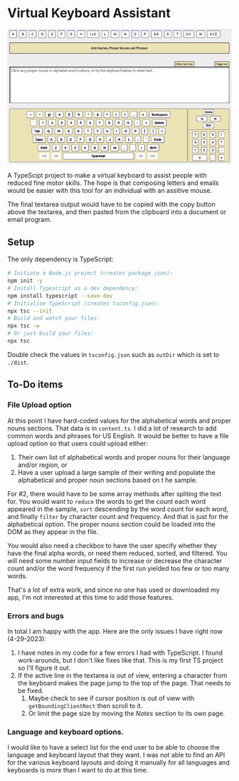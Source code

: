 # Virtual Keyboard Assistant

![Virtiual Keyboard](https://github.com/Kernix13/WriterAssist/blob/master/writer-assist-github-800.png)

A TypeScipt project to make a virtual keyboard to assist people with reduced fine motor skills. The hope is that composing letters and emails would be easier with this tool for an individual with an assitive mouse.

The final textarea output would have to be copied with the copy button above the textarea, and then pasted from the clipboard into a document or email program.

## Setup

The only dependency is TypeScript:

```sh
# Initiate a Node.js project (creates package.json):
npm init -y
# Install Typescript as a dev dependency:
npm install typescript --save-dev
# Initialize TypeScript (creates tsconfig.json):
npx tsc --init
# Build and watch your files:
npx tsc -w
# Or just build your files:
npx tsc
```

Double check the values in `tsconfig.json` such as `outDir` which is set to `./dist`.

## To-Do items

### File Upload option

At this point I have hard-coded values for the alphabetical words and proper nouns sections. That data is in `content.ts`. I did a lot of research to add common words and phrases for US English. It would be better to have a file upload option so that users could upload either:

1. Their own list of alphabetical words and proper nouns for their language and/or region, or
2. Have a user upload a large sample of their writing and populate the alphabetical and proper noun sections based on t he sample.

For #2, there would have to be some array methods after spliting the text for. You would want to `reduce` the words to get the count each word appeared in the sample, `sort` descending by the word count for each word, and finally `filter` by character count and frequency. And that is just for the alphabetical option. The proper nouns section could be loaded into the DOM as they appear in the file.

You would also need a checkbox to have the user specify whether they have the final alpha words, or need them reduced, sorted, and filtered. You will need some number input fields to increase or decrease the character count and/or the word frequency if the first run yielded too few or too many words.

That's a lot of extra work, and since no one has used or downloaded my app, I'm not interested at this time to add those features.

### Errors and bugs

In total I am happy with the app. Here are the only issues I have right now (4-29-2023):

1. I have notes in my code for a few errors I had with TypeScript. I found work-arounds, but I don't like fixes like that. This is my first TS project so I'll figure it out.
2. If the active line in the textarea is out of view, entering a character from the keyboard makes the page jump to the top of the page. That needs to be fixed.
   1. Maybe check to see if cursor position is out of view with `getBoundingClientRect` then scroll to it.
   2. Or limit the page size by moving the _Notes_ section to its own page.

### Language and keyboard options.

I would like to have a select list for the end user to be able to choose the language and keyboard layout that they want. I was not able to find an API for the various keyboard layouts and doing it manually for all languages and keyboards is more than I want to do at this time.
